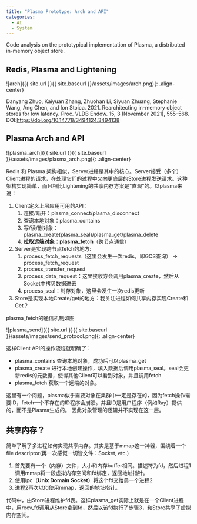 ```yaml
---
title: "Plasma Prototype: Arch and API"
categories:
  - AI
  - System
---
```


Code analysis on the prototypical implementation of Plasma, a distributed in-memory object store.

## Redis, Plasma and Lightening

![arch]({{ site.url }}{{ site.baseurl }}/assets/images/arch.png){: .align-center}

Danyang Zhuo, Kaiyuan Zhang, Zhuohan Li, Siyuan Zhuang, Stephanie Wang, Ang Chen, and Ion Stoica. 2021. Rearchitecting in-memory object stores for low latency. Proc. VLDB Endow. 15, 3 (November 2021), 555–568. DOI:https://doi.org/10.14778/3494124.3494138

## Plasma Arch and API

![plasma_arch]({{ site.url }}{{ site.baseurl }}/assets/images/plasma_arch.png){: .align-center}

Redis 和 Plasma 架构相似，Server进程是其中的核心。Server接受（多个）Client进程的请求，在处理它们的过程中又向更底层的Store进程发送请求。这种架构实现简单，而且相比Lightening的共享内存方案是“直观”的。以plasma来说：

1. Client定义上层应用可用的API：
   1. 连接/断开：plasma_connect/plasma_disconnect
   2. 查询本地对象：plasma_contains
   3. 写/读/删对象：plasma_create(plasma_seal)/plasma_get/plasma_delete
   4. **拉取远端对象：plasma_fetch**（跨节点通信）
2. Server是实现跨节点fetch的地方:
   1. process_fetch_requests（这里会发生一次redis，即GCS查询） -> process_fetch_request 
   2. process_transfer_request 
   3. process_data_request：这里接收方会调用plasma_create，然后从Socket中拷贝数据进去
   4. process_seal：封存对象，这里会发生一次redis更新
3. Store是实现本地Create/get的地方：我关注进程如何共享内存实现Create和Get？

plasma_fetch的通信机制如图

![plasma_send]({{ site.url }}{{ site.baseurl }}/assets/images/send_protocol.png){: .align-center}

这样Client API的操作流程就明确了：

* plasma_contains 查询本地对象，成功后可以plasma_get
* plasma_create 进行本地创建操作，填入数据后调用plasma_seal。seal会更新redis的元数据，使得其他Client可以看到对象，并且调用fetch
* plasma_fetch 获取一个远端的对象。

这里有一个问题，plasma似乎需要对象在集群中一定是存在的，因为fetch操作需要ID，fetch一个不存在的ID程序会崩溃。并且ID是用户程序（例如Ray）提供的，而不是Plasma生成的。
因此对象管理的逻辑并不实现在这一层。

## 共享内存？

简单了解了多进程如何实现共享内存。其实是基于mmap这一神器，围绕着一个file descriptor(再一次感慨一切皆文件：Socket, etc.)

1. 首先要有一个（内存）文件，大小和内存buffer相同。描述符为fd，然后进程1调用mmap将一段虚拟内存空间和fd绑定，返回地址指针。
2. 使用ipc（**Unix Domain Socket**）将这个fd交给另一个进程2
3. 进程2再次以fd使用mmap，返回的地址指针。

代码中，由Store进程维护fd表。这样plasma_get实际上就是在一个Client进程中，用recv_fd调用从Store拿到fd，然后以该fd执行了步骤3，和Store共享了虚拟内存空间。